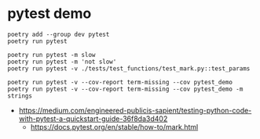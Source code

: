 # pytest demo

```
poetry add --group dev pytest
poetry run pytest

poetry run pytest -m slow
poetry run pytest -m 'not slow'
poetry run pytest -v ./tests/test_functions/test_mark.py::test_params

poetry run pytest -v --cov-report term-missing --cov pytest_demo
poetry run pytest -v --cov-report term-missing --cov pytest_demo -m strings
```

- https://medium.com/engineered-publicis-sapient/testing-python-code-with-pytest-a-quickstart-guide-36f8da3d402
  - https://docs.pytest.org/en/stable/how-to/mark.html
